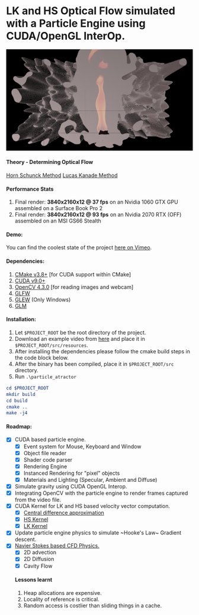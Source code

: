 # LK and HS Optical Flow simulated with a Particle Engine using CUDA/OpenGL InterOp.

![Particle engine rendering 1024^3*30 triangles on the left and OPtFlow on the right.](./res/optflow_cfd.png)

#### Theory - Determining Optical Flow
[Horn Schunck Method](http://image.diku.dk/imagecanon/material/HornSchunckOptical_Flow.pdf)
[Lucas Kanade Method](http://robots.stanford.edu/cs223b04/algo_tracking.pdf)
#### Performance Stats
1. Final render: __3840x2160x12 @ 37 fps__ on an Nvidia 1060 GTX GPU assembled on a Surface Book Pro 2 
2. Final render: __3840x2160x12 @ 93 fps__ on an Nvidia 2070 RTX (OFF) assembled on an MSI GS66 Stealth 

#### Demo:
You can find the coolest state of the project [here on Vimeo](https://vimeo.com/408605423).

#### Dependencies:

1. [CMake v3.8+](https://cmake.org/download/) [for CUDA support within CMake]
2. [CUDA v9.0+](https://developer.nvidia.com/cuda-92-download-archive) 
3. [OpenCV 4.3.0](https://github.com/opencv/opencv/archive/4.3.0.tar.gz) [for reading images and webcam]
4. [GLFW](https://github.com/glfw/glfw)
5. [GLEW](https://github.com/nigels-com/glew/archive/glew-2.1.0.tar.gz) (Only Windows)
6. [GLM](https://github.com/g-truc/glm/archive/0.9.9.8.tar.gz)

#### Installation:

1. Let `$PROJECT_ROOT` be the root directory of the project.
2. Download an example video from [here](https://drive.google.com/open?id=1gg7qESE4TFNfjMmYdOnTzwgEwnnZV7UT) and place it in `$PROJECT_ROOT/src/resources`.
3. After installing the dependencies please follow the cmake build steps in the code block below.
4. After the binary has been compiled, place it in `$PROJECT_ROOT/src` directory.
5. Run `.\particle_atractor`

```cmake
cd $PROJECT_ROOT
mkdir build
cd build
cmake ..
make -j4
```

#### Roadmap:

- [x] CUDA based particle engine.
  - [x] Event system for Mouse, Keyboard and Window
  - [x] Object file reader
  - [x] Shader code parser
  - [x] Rendering Engine
  - [x] Instanced Rendering for "pixel" objects
  - [x] Materials and Lighting (Specular, Ambient and Diffuse)
- [x] Simulate gravity using CUDA OpenGL Interop.
- [x] Integrating OpenCV with the particle engine to render frames captured from the video file.
- [x] CUDA Kernel for LK and HS based velocity vector computation.
  - [x] [Central difference approximation](https://github.com/KaunilD/particle_attractor/blob/master/src/cuda/optflow.cu#L67)
  - [x] [HS Kernel](https://github.com/KaunilD/particle_attractor/blob/master/src/cuda/optflow.cu#L143)
  - [x] [LK Kernel](https://github.com/KaunilD/particle_attractor/blob/master/src/cuda/optflow.cu#L143)
- [x] Update particle engine physics to simulate ~Hooke's Law~ Gradient descent.
- [x] [Navier Stokes based CFD Physics.](https://github.com/KaunilD/particle_attractor/blob/master/src/cuda/optflow.cu#L300)
  - [x] 2D advection
  - [x] 2D Diffusion
  - [x] Cavity Flow
  
  #### Lessons learnt
  1. Heap allocations are expensive.
  2. Locality of reference is critical.
  3. Random access is costlier than sliding things in a cache.
